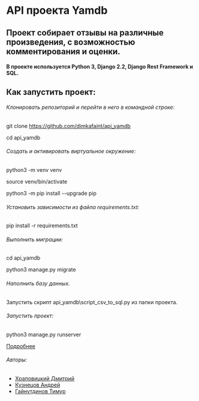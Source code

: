 API проекта Yamdb
================
## Проект собирает отзывы на различные произведения, с возможностью комментирования и оценки.

#### В проекте используется Python 3, Django 2.2, Django Rest Framework и SQL.

## Как запустить проект:

###### Клонировать репозиторий и перейти в него в командной строке:

git clone https://github.com/dimkafaint/api_yamdb

cd api_yamdb

###### Cоздать и активировать виртуальное окружение:

python3 -m venv venv

source venv/bin/activate

python3 -m pip install --upgrade pip

###### Установить зависимости из файла requirements.txt:

pip install -r requirements.txt

###### Выполнить миграции:

cd api_yamdb

python3 manage.py migrate

###### Наполнить базу данных.

Запустить скрипт api_yamdb\script_csv_to_sql.py из папки проекта.

###### Запустить проект:

python3 manage.py runserver

[Подробнее](http://127.0.0.1:8000/redoc/)

###### Авторы:
- [Храповицкий Дмитрий](https://github.com/dimkafaint)
- [Кузнецов Андрей](https://github.com/HoodFast)
- [Гайнутдинов Тимур](https://github.com/timurgain)
